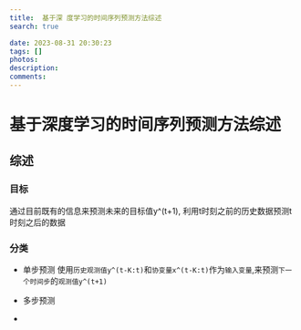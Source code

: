 ```yaml
---
title:  基于深 度学习的时间序列预测方法综述
search: true

date: 2023-08-31 20:30:23
tags: []
photos:
description:
comments:
---
```


# 基于深度学习的时间序列预测方法综述

## 综述

### 目标
通过目前既有的信息来预测未来的目标值y^(t+1), 利用t时刻之前的历史数据预测t时刻之后的数据

### 分类
- 单步预测
使用`历史观测值y^(t-K:t)`和`协变量x^(t-K:t)`作为`输入变量`,来预测`下一个时间步`的`观测值y^(t+1)`

- 多步预测
- 